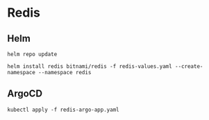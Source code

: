 # Redis

## Helm

```shell
helm repo update
```

```shell
helm install redis bitnami/redis -f redis-values.yaml --create-namespace --namespace redis
```

## ArgoCD

```shell
kubectl apply -f redis-argo-app.yaml
```

